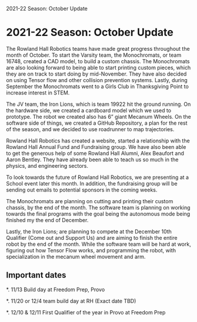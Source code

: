 2021-22 Season: October Update

# 2021-22 Season: October Update

The Rowland Hall Robotics teams have made great progress throughout the month of October. To start the Varsity team, the Monochromats, or team 16748, created a CAD model, to build a custom chassis. The Monochromats are also looking forward to being able to start printing custom pieces, which they are on track to start doing by mid-November. They have also decided on using Tensor flow and other collision prevention systems. Lastly, during September the Monochromats went to a Girls Club in Thanksgiving Point to increase interest in STEM. 

The JV team, the Iron Lions, which is team 19922 hit the ground running. On the hardware side, we created a cardboard model which we used to prototype. The robot we created also has 6” giant Mecanum Wheels. On the software side of things, we created a GitHub Repository, a plan for the rest of the season, and we decided to use roadrunner to map trajectories. 

Rowland Hall Robotics has created a website, started a relationship with the Rowland Hall Annual Fund and Fundraising group. We have also been able to get the generous help of some Rowland Hall Alumni, Alex Beaufort and Aaron Bentley. They have already been able to teach us so much in the physics, and engineering sectors.

To look towards the future of Rowland Hall Robotics, we are presenting at a School event later this month. In addition, the fundraising group will be sending out emails to potential sponsors in the coming weeks.

The Monochromats are planning on cutting and printing their custom chassis, by the end of the month. The software team is planning on working towards the final programs with the goal being the autonomous mode being finished my the end of December.

Lastly, the Iron Lions; are planning to compete at the December 10th Qualifier (Come out and Support Us) and are aiming to finish the entire robot by the end of the month. While the software team will be hard at work, figuring out how Tensor Flow works, and programming the robot, with specialization in the mecanum wheel movement and arm.

## Important dates
*. 11/13 Build day at Freedom Prep, Provo

*. 11/20 or 12/4 team build day at RH (Exact date TBD)

*. 12/10 & 12/11 First Qualifier of the year in Provo at Freedom Prep
